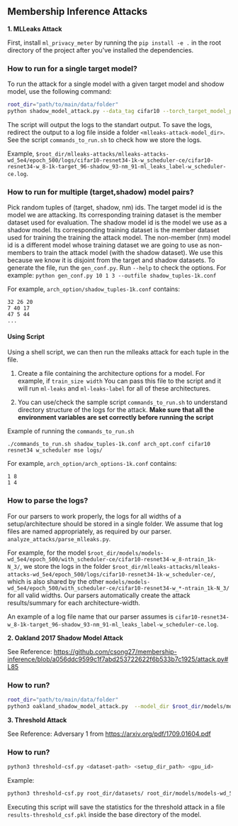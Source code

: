 ## Membership Inference Attacks

**1. MLLeaks Attack**

First, install `ml_privacy_meter` by running the `pip install -e .` in the root directory of
the project after you've installed the dependencies.

### How to run for a single target model?

To run the attack for a single model with a given target model and shodow model, use the following command:
```bash
root_dir="path/to/main/data/folder"
python shadow_model_attack.py --data_tag cifar10 --torch_target_model_path $root_dir/models/models-wd_5e4/epoch_500/with_scheduler-ce/cifar10-resnet34-w_8-ntrain_1k-N_3/models/final_models/final_model_76.pkl --torch_shadow_model_path $root_dir/models/models-wd_5e4/epoch_500/with_scheduler-ce/cifar10-resnet34-w_8-ntrain_1k-N_3/models/final_model_55.pkl  --config_file $root_dir/models/models-wd_5e4/epoch_500/with_scheduler-ce/cifar10-resnet34-w_8-ntrain_1k-N_3/config.ini --data_tag cifar10 --idx_file $root_dir/datasets/prepare_data-data_cifar10-ntrial_3-train_size_1000-test_size_10000-strategy_disjoint_split-seed_0.npz --data_dir $root_dir/datasets/ --attack_model_output_dir $root_dir/mlleaks-attacks/mlleaks-attacks-wd_5e4/epoch_500/attack_models
```

The script will output the logs to the standart output. To save the logs, redirect the output to a log file inside a folder `<mlleaks-attack-model_dir>`. See the script `commands_to_run.sh` to check how we store the logs.

Example, `$root_dir/mlleaks-attacks/mlleaks-attacks-wd_5e4/epoch_500/logs/cifar10-resnet34-1k-w_scheduler-ce/cifar10-resnet34-w_8-1k-target_96-shadow_93-nm_91-ml_leaks_label-w_scheduler-ce.log`.

### How to run for multiple (target,shadow) model pairs?

Pick random tuples of (target, shadow, nm) ids. The target model id is the model we are
	 attacking. Its corresponding training dataset is the member dataset used for evaluation. The
	 shadow model id is the model we use as a shadow model. Its corresponding training dataset is the
	 member dataset used for training the training the attack model. The non-member (nm) model id is
	 a different model whose training dataset we are going to use as non-members to train the attack
	 model (with the shadow dataset). We use this because we know it is disjoint from the target and
	 shadow datasets.
	 To generate the file, run the `gen_conf.py`. Run `--help` to check the options.
	 For example:
	 `python gen_conf.py 10 1 3 --outfile shadow_tuples-1k.conf`

For example, `arch_option/shadow_tuples-1k.conf` contains:
```
32 26 20
7 40 17
47 5 44
...
```

#### Using Script

Using a shell script, we can then run the mlleaks attack for each tuple in the file.

1. Create a file containing the architecture options for a model. For example, if  `train_size width`
You can pass this file to the script and it will run `ml-leaks` and `ml-leaks-label` for all of
these architectures.

2. You can use/check the sample script `commands_to_run.sh`  to understand directory structure of the logs for the attack.
**Make sure that all the environment variables are set correctly before running the script**

Example of running the `commands_to_run.sh`
```
./commands_to_run.sh shadow_tuples-1k.conf arch_opt.conf cifar10 resnet34 w_scheduler mse logs/
```
For example, `arch_option/arch_options-1k.conf` contains:
```
1 8
1 4
```

### How to parse the logs?

For our parsers to work properly, the logs for all widths of a setup/architecture should be stored in a single folder. We assume that log files are named appropriately, as required by our parser. `analyze_attacks/parse_mlleaks.py`.

For example, for the model `$root_dir/models/models-wd_5e4/epoch_500/with_scheduler-ce/cifar10-resnet34-w_8-ntrain_1k-N_3/`, we store the logs in the folder `$root_dir/mlleaks-attacks/mlleaks-attacks-wd_5e4/epoch_500/logs/cifar10-resnet34-1k-w_scheduler-ce/`, which is also shared by the other `models/models-wd_5e4/epoch_500/with_scheduler-ce/cifar10-resnet34-w_*-ntrain_1k-N_3/` for all valid widths. Our parsers automatically create the attack results/summary for each architecture-width.

An example of a log file name that our parser assumes is `cifar10-resnet34-w_8-1k-target_96-shadow_93-nm_91-ml_leaks_label-w_scheduler-ce.log`.


**2. Oakland 2017 Shadow Model Attack**

See Reference: https://github.com/csong27/membership-inference/blob/a056ddc9599c1f7abd253722622f6b533b7c1925/attack.py#L85

### How to run?

```bash
root_dir="path/to/main/data/folder"
python3 oakland_shadow_model_attack.py  --model_dir $root_dir/models/models-wd_5e4/epoch_500/with_scheduler-ce/cifar10-resnet34-w_8-ntrain_1k-N_3/models --target_model_id 1 --shadow_model_ids 2~50 --config_file $root_dir/models/models-wd_5e4/epoch_500/with_scheduler-ce/cifar10-resnet34-w_8-ntrain_1k-N_3/config.ini --idx_file $root_dir/datasets/prepare_data-data_cifar10-ntrial_3-train_size_1000-test_size_10000-strategy_disjoint_split-seed_0.npz --data_dir $root_dir/datasets/ --attack_config_file $root_dir/oak17-attacks/oak17-attacks-wd_5e4/epoch_500/with_scheduler-ce/shadow_attack_cifar10-resnet34-w_8-ntrain_1k-N_3-target_1-shadow_2~50-seeds_0\,1/attack_model_config.ini --gpu_id 0 --seeds 0 --data_tag cifar10
```

**3. Threshold Attack**

See Reference: Adversary 1 from https://arxiv.org/pdf/1709.01604.pdf

### How to run?

```bash
python3 threshold-csf.py <dataset-path> <setup_dir_path> <gpu_id>
```

Example:
```bash
python3 threshold-csf.py root_dir/datasets/ root_dir/models/models-wd_5e4/epoch_500/with_scheduler-ce/cifar10-resnet34-w_8-ntrain_1k-N_3  0
```

Executing this script will save the statistics for the threshold attack in a file `results-threshold_csf.pkl` inside the base directory of the model.

